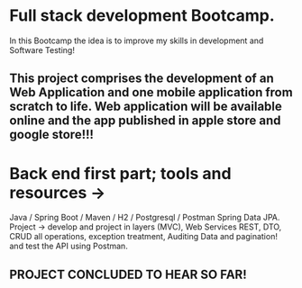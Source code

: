 # Full stack development Bootcamp.
In this Bootcamp the idea is to improve my skills in development and Software Testing!

## This project comprises the development of an Web Application and one mobile application from scratch to life. Web application will be available online and the app published in apple store and google store!!!

# Back end first part; tools and resources -> 
Java / Spring Boot / Maven / H2 / Postgresql / Postman Spring Data JPA.
Project -> develop and project in layers (MVC), Web Services REST, DTO, CRUD all operations, exception treatment, Auditing Data and pagination!
and test the API using Postman.


## PROJECT CONCLUDED TO HEAR SO FAR!
